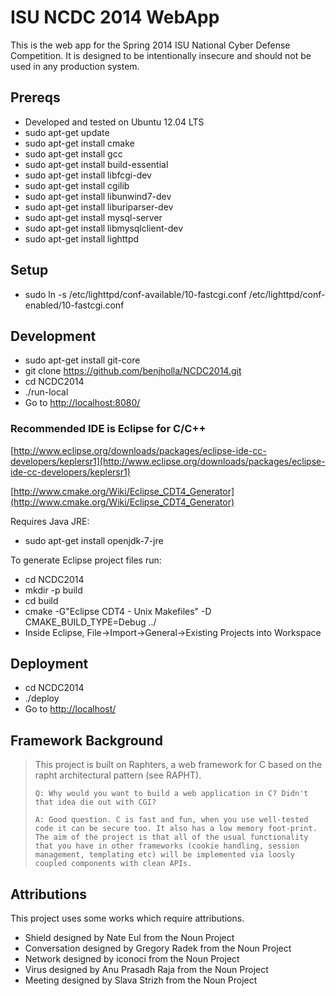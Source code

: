 # ISU NCDC 2014 WebApp

This is the web app for the Spring 2014 ISU National Cyber Defense Competition.  It is designed to be intentionally insecure and should not be used in any production system.

## Prereqs
* Developed and tested on Ubuntu 12.04 LTS
* sudo apt-get update
* sudo apt-get install cmake
* sudo apt-get install gcc 
* sudo apt-get install build-essential
* sudo apt-get install libfcgi-dev
* sudo apt-get install cgilib
* sudo apt-get install libunwind7-dev
* sudo apt-get install liburiparser-dev
* sudo apt-get install mysql-server
* sudo apt-get install libmysqlclient-dev
* sudo apt-get install lighttpd

## Setup
* sudo ln -s /etc/lighttpd/conf-available/10-fastcgi.conf /etc/lighttpd/conf-enabled/10-fastcgi.conf

## Development
* sudo apt-get install git-core
* git clone https://github.com/benjholla/NCDC2014.git
* cd NCDC2014
* ./run-local
* Go to [http://localhost:8080/](http://localhost:8080/)

### Recommended IDE is Eclipse for C/C++
[http://www.eclipse.org/downloads/packages/eclipse-ide-cc-developers/keplersr1](http://www.eclipse.org/downloads/packages/eclipse-ide-cc-developers/keplersr1)

[http://www.cmake.org/Wiki/Eclipse_CDT4_Generator](http://www.cmake.org/Wiki/Eclipse_CDT4_Generator)

Requires Java JRE:
* sudo apt-get install openjdk-7-jre

To generate Eclipse project files run:
* cd NCDC2014
* mkdir -p build
* cd build
* cmake -G"Eclipse CDT4 - Unix Makefiles" -D CMAKE_BUILD_TYPE=Debug ../
* Inside Eclipse, File->Import->General->Existing Projects into Workspace

## Deployment
* cd NCDC2014
* ./deploy
* Go to [http://localhost/](http://localhost/)

## Framework Background
> This project is built on Raphters, a web framework for C based on the rapht architectural pattern (see RAPHT).
>     
>     Q: Why would you want to build a web application in C? Didn't that idea die out with CGI?
>     
>     A: Good question. C is fast and fun, when you use well-tested code it can be secure too. It also has a low memory foot-print. The aim of the project is that all of the usual functionality that you have in other frameworks (cookie handling, session management, templating etc) will be implemented via loosly coupled components with clean APIs.

## Attributions
This project uses some works which require attributions.
* Shield designed by Nate Eul from the Noun Project
* Conversation designed by Gregory Radek from the Noun Project
* Network designed by iconoci from the Noun Project 
* Virus designed by Anu Prasadh Raja from the Noun Project
* Meeting designed by Slava Strizh from the Noun Project
